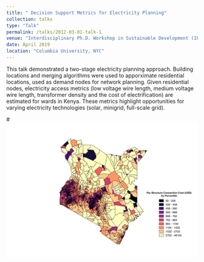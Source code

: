 ```yaml
---
title: " Decision Support Metrics for Electricity Planning"
collection: talks
type: "Talk"
permalink: /talks/2012-03-01-talk-1
venue: "Interdisciplinary Ph.D. Workshop in Sustainable Development (IPWSD)"
date: April 2019
location: "Columbia University, NYC"
---
```


This talk demonstrated a two-stage electricity planning approach. Building locations and merging algorithms were used to apporximate residential locations, used as demand nodes for network planning. Given residential nodes, electricity access metrics (low voltage wire length, medium voltage wire length, transformer density and the cost of electrification) are estimated for wards in Kenya. These metrics highlight opportunities for varying electricity technologies (solar, minigrid, full-scale grid). 

#![](cost_per_struct_jan29.png)
